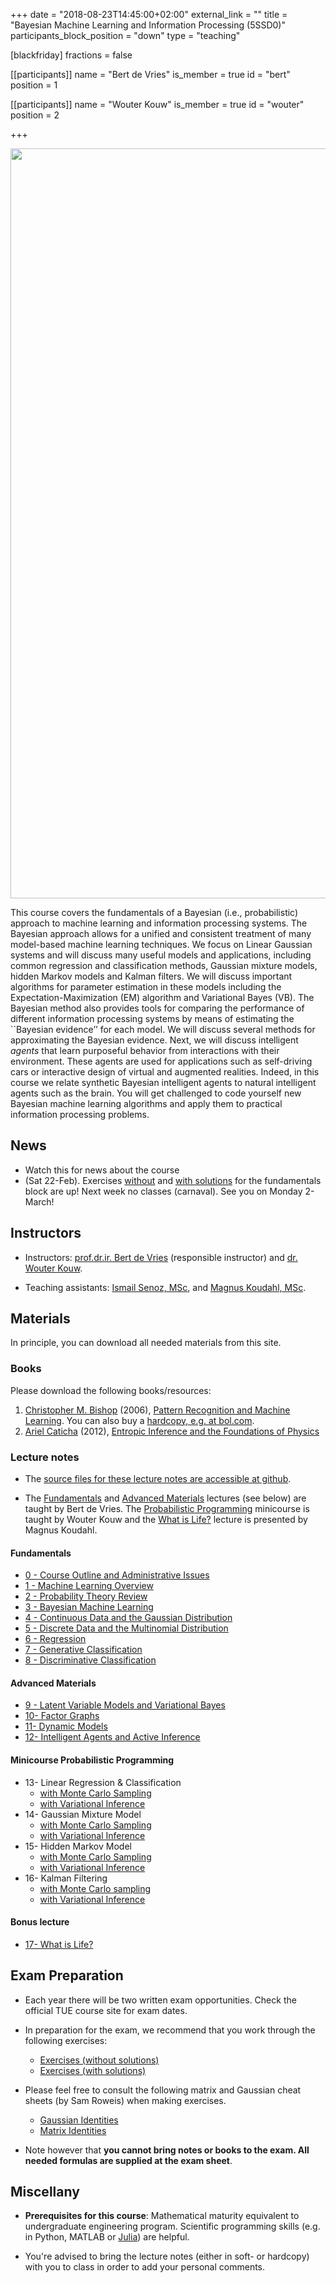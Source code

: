 +++
date = "2018-08-23T14:45:00+02:00"
external_link = ""
title = "Bayesian Machine Learning and Information Processing (5SSD0)"
participants_block_position = "down"
type = "teaching"

[blackfriday]
    fractions = false

[[participants]]
    name = "Bert de Vries"
    is_member = true
    id = "bert"
    position = 1

[[participants]]
    name = "Wouter Kouw"
    is_member = true
    id = "wouter"
    position = 2

+++

<img src="/img/teaching/5SSD0-banner.png" width="1200px">

This course covers the fundamentals of a Bayesian (i.e., probabilistic) approach to machine learning and information processing systems. The Bayesian approach allows for a unified and consistent treatment of many model-based machine learning techniques. We focus on Linear Gaussian systems and will discuss many useful models and applications, including common regression and classification methods, Gaussian mixture models, hidden Markov models and Kalman filters. We will discuss important algorithms for parameter estimation in these models including the Expectation-Maximization (EM) algorithm and Variational Bayes (VB). The Bayesian method also provides tools for comparing the performance of different information processing systems by means of estimating the ``Bayesian evidence’’ for each model. We will discuss several methods for approximating the Bayesian evidence. Next, we will discuss intelligent _agents_ that learn purposeful behavior from interactions with their environment. These agents are used for applications such as self-driving cars or interactive design of virtual and augmented realities. Indeed, in this course we relate synthetic Bayesian intelligent agents to natural intelligent agents such as the brain. You will get challenged to code yourself new Bayesian machine learning algorithms and apply them to practical information processing problems.





## News

- Watch this for news about the course
- (Sat 22-Feb). Exercises [without](https://nbviewer.jupyter.org/github/bertdv/BMLIP/blob/master/lessons/exercises/Exercises.ipynb) and [with solutions](https://nbviewer.jupyter.org/github/bertdv/BMLIP/blob/master/lessons/exercises/Exercises-with-Solutions.ipynb) for the fundamentals block are up! Next week no classes (carnaval). See you on Monday 2-March!

## Instructors

- Instructors: [prof.dr.ir. Bert de Vries](http://bertdv.nl) (responsible instructor) and [dr. Wouter Kouw](https://biaslab.github.io/member/wouter/).                           

- Teaching assistants: [Ismail Senoz, MSc](https://biaslab.github.io/member/ismail/),  and [Magnus Koudahl, MSc](https://biaslab.github.io/member/magnus/).  



## Materials

In principle, you can download all needed materials from this site. 

### Books 

Please download the following books/resources:

1. [Christopher M.
Bishop](http://research.microsoft.com/en-us/um/people/cmbishop/index.htm) (2006), [Pattern Recognition and
Machine
Learning](https://www.microsoft.com/en-us/research/people/cmbishop/prml-book/). You can also buy a [hardcopy, e.g. at bol.com](https://tinyurl.com/thj7euq).
2. [Ariel Caticha](https://www.albany.edu/physics/acaticha.shtml) (2012), [Entropic Inference and the Foundations of Physics](https://www.albany.edu/physics/ACaticha-EIFP-book.pdf) 
<!-- 3. Here is a [PDF bundle of all lecture notes](). The lecture notes may change a bit during the course, e.g., to process comments by students. A final PDF version will be posted after the last lecture. -->

### Lecture notes

- The [source files for these lecture notes are accessible at github](https://github.com/bertdv/bmlip).

- The [Fundamentals](#fundamentals) and [Advanced Materials](#advanced-materials) lectures (see below) are taught by Bert de Vries. The [Probabilistic Programming](#minicourse-probabilistic-programming) minicourse is taught by Wouter Kouw and the [What is Life?](#bonus-lecture) lecture is presented by Magnus Koudahl. 

<!-- You can view the lecture notes online through the links below: -->

#### Fundamentals 

- [0 - Course Outline and Administrative Issues](http://nbviewer.ipython.org/github/bertdv/BMLIP/blob/master/lessons/notebooks/00-Course-Outline-and-Admin-Issues.ipynb)
- [1 - Machine Learning Overview](http://nbviewer.ipython.org/github/bertdv/BMLIP/blob/master/lessons/notebooks/01-Machine-Learning-Overview.ipynb)
- [2 - Probability Theory Review](http://nbviewer.ipython.org/github/bertdv/BMLIP/blob/master/lessons/notebooks/02-Probability-Theory-Review.ipynb)
- [3 - Bayesian Machine Learning](http://nbviewer.ipython.org/github/bertdv/BMLIP/blob/master/lessons/notebooks/03-Bayesian-Machine-Learning.ipynb)
- [4 - Continuous Data and the Gaussian Distribution](http://nbviewer.ipython.org/github/bertdv/BMLIP/blob/master/lessons/notebooks/04-The-Gaussian-Distribution.ipynb)
- [5 - Discrete Data and the Multinomial Distribution](http://nbviewer.ipython.org/github/bertdv/BMLIP/blob/master/lessons/notebooks/05-The-Multinomial-Distribution.ipynb)
- [6 - Regression](http://nbviewer.ipython.org/github/bertdv/BMLIP/blob/master/lessons/notebooks/06-Regression.ipynb)
- [7 - Generative Classification](http://nbviewer.ipython.org/github/bertdv/BMLIP/blob/master/lessons/notebooks/07-Generative-Classification.ipynb)
- [8 - Discriminative Classification](http://nbviewer.ipython.org/github/bertdv/BMLIP/blob/master/lessons/notebooks/08-Discriminative-Classification.ipynb)

#### Advanced Materials 

- [9 - Latent Variable Models and Variational Bayes](http://nbviewer.ipython.org/github/bertdv/BMLIP/blob/master/lessons/notebooks/09-Latent-Variable-Models-and-VB.ipynb)
- [10- Factor Graphs](http://nbviewer.ipython.org/github/bertdv/BMLIP/blob/master/lessons/notebooks/10-Factor-Graphs.ipynb)
- [11- Dynamic Models](http://nbviewer.ipython.org/github/bertdv/BMLIP/blob/master/lessons/notebooks/11-Dynamic-Models.ipynb)
- [12- Intelligent Agents and Active Inference](http://nbviewer.ipython.org/github/bertdv/BMLIP/blob/master/lessons/notebooks/12-Intelligent-Agents-and-Active-Inference.ipynb)

#### Minicourse Probabilistic Programming 

- 13- Linear Regression & Classification    
  - [with Monte Carlo Sampling](http://nbviewer.ipython.org/github/bertdv/BMLIP/blob/master/lessons/notebooks/probprog/Probabilistic-Programming-1-sampling.ipynb)  
  - [with Variational Inference](http://nbviewer.ipython.org/github/bertdv/BMLIP/blob/master/lessons/notebooks/probprog/Probabilistic-Programming-1-variational.ipynb)
- 14- Gaussian Mixture Model    
  - [with Monte Carlo Sampling](http://nbviewer.ipython.org/github/bertdv/BMLIP/blob/master/lessons/notebooks/probprog/Probabilistic-Programming-2-sampling.ipynb)
  - [with Variational Inference](http://nbviewer.ipython.org/github/bertdv/BMLIP/blob/master/lessons/notebooks/probprog/Probabilistic-Programming-2-variational.ipynb)       
- 15- Hidden Markov Model    
  - [with Monte Carlo Sampling](http://nbviewer.ipython.org/github/bertdv/BMLIP/blob/master/lessons/notebooks/probprog/Probabilistic-Programming-3-sampling.ipynb)  
  - [with Variational Inference](http://nbviewer.ipython.org/github/bertdv/BMLIP/blob/master/lessons/notebooks/probprog/Probabilistic-Programming-3-variational.ipynb)       
- 16- Kalman Filtering     
  - [with Monte Carlo sampling](http://nbviewer.ipython.org/github/bertdv/BMLIP/blob/master/lessons/notebooks/probprog/Probabilistic-Programming-4-sampling.ipynb)
  - [with Variational Inference](http://nbviewer.ipython.org/github/bertdv/BMLIP/blob/master/lessons/notebooks/probprog/Probabilistic-Programming-4-variational.ipynb)

#### Bonus lecture

- [17- What is Life?](http://nbviewer.ipython.org/github/bertdv/BMLIP/blob/master/lessons/notebooks/What-is-Life.ipynb)

## Exam Preparation

- Each year there will be two written exam opportunities. Check the official TUE course site for exam dates.

- In preparation for the exam, we recommend that you work through the following exercises:
  - [Exercises (without solutions)](http://nbviewer.ipython.org/github/bertdv/BMLIP/blob/master/lessons/exercises/Exercises.ipynb)
  - [Exercises (with solutions)](http://nbviewer.ipython.org/github/bertdv/BMLIP/blob/master/lessons/exercises/Exercises-with-Solutions.ipynb)


- Please feel free to consult the following matrix and Gaussian cheat sheets (by Sam Roweis) when making exercises.
  - [Gaussian Identities](https://github.com/bertdv/AIP-5SSB0/raw/master/lessons/notebooks/files/RoweisS-gaussian_formulas.pdf?dl=0)
  - [Matrix Identities](https://github.com/bertdv/AIP-5SSB0/raw/master/lessons/notebooks/files/RoweisS-matrix_identities.pdf?dl=0)

- Note however that **you cannot bring notes or books to the exam. All needed formulas are supplied at the exam sheet**.

## Miscellany

- **Prerequisites for this course**: Mathematical maturity equivalent to undergraduate engineering program.
Scientific programming skills (e.g. in Python, MATLAB or [Julia](https://julialang.org)) are helpful.

- You're advised to bring the lecture notes (either in soft- or hardcopy) with you to class in order to add your personal comments.

